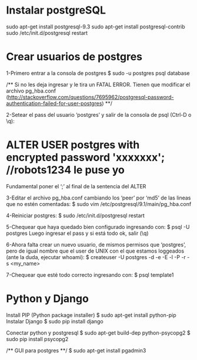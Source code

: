 # Instalar postgreSQL
sudo apt-get install postgresql-9.3
sudo apt-get install postgresql-contrib
sudo /etc/init.d/postgresql restart

# Crear usuarios de postgres

1-Primero entrar a la consola de postgres
$ sudo -u postgres psql database

/** Si no les deja ingresar y le tira un FATAL ERROR. Tienen que modificar el archivo pg_hba.conf (http://stackoverflow.com/questions/7695962/postgresql-password-authentication-failed-for-user-postgres) **/

2-Setear el pass del usuario ‘postgres’ y salir de la consola de psql (Ctrl-D o \q):
# ALTER USER postgres with encrypted password 'xxxxxxx';		//robots1234 le puse yo
Fundamental poner el ‘;’ al final de la sentencia del ALTER

3-Editar el archivo pg_hba.conf cambiando los ‘peer’ por ‘md5’ de las lineas que no estén comentadas:
$ sudo vim /etc/postgresql/9.1/main/pg_hba.conf

4-Reiniciar postgres:
$ sudo /etc/init.d/postgresql restart

5-Chequear que haya quedado bien configurado ingresando con:
$ psql -U postgres
Luego ingresar el pass y si está todo ok, salir (\q)

6-Ahora falta crear un nuevo usuario, de mismos permisos que ‘postgres’, pero de igual nombre que el user de UNIX con el que estamos loggeados (ante la duda, ejecutar whoami):
$ createuser -U postgres -d -e -E -l -P -r -s <my_name>

7-Chequear que esté todo correcto ingresando con:
$ psql template1


# Python y Django

Install PIP (Python package installer)
$ sudo apt-get install python-pip
Instalar Django 
$ sudo pip install django

Conectar python y postgresql
$ sudo apt-get build-dep python-psycopg2
$ sudo pip install psycopg2

/** GUI para postgres **/
$ sudo apt-get install pgadmin3
